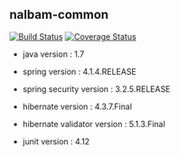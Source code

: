 ## nalbam-common 

[![Build Status](https://travis-ci.org/nalbam/nalbam-common.svg?branch=master)](https://travis-ci.org/nalbam/nalbam-common) 
[![Coverage Status](https://coveralls.io/repos/nalbam/nalbam-common/badge.svg?branch=master)](https://coveralls.io/r/nalbam/nalbam-common)

* java version : 1.7

* spring version : 4.1.4.RELEASE
* spring security version : 3.2.5.RELEASE

* hibernate version : 4.3.7.Final
* hibernate validator version : 5.1.3.Final

* junit version : 4.12
